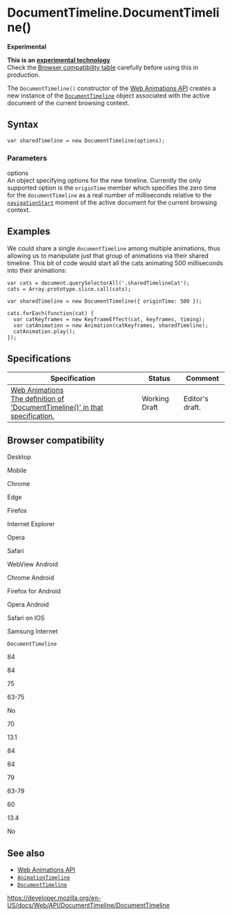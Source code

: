 # DocumentTimeline.DocumentTimeline()

**Experimental**

**This is an [experimental technology](https://developer.mozilla.org/en-US/docs/MDN/Guidelines/Conventions_definitions#experimental)**  
Check the [Browser compatibility table](#browser_compatibility) carefully before using this in production.

The `DocumentTimeline()` constructor of the [Web Animations API](../web_animations_api) creates a new instance of the [`DocumentTimeline`](../documenttimeline) object associated with the active document of the current browsing context.

## Syntax

    var sharedTimeline = new DocumentTimeline(options);

### Parameters

options  
An object specifying options for the new timeline. Currently the only supported option is the `originTime` member which specifies the zero time for the `documentTimeline` as a real number of milliseconds relative to the [`navigationStart`](../performancetiming/navigationstart) moment of the active document for the current browsing context.

## Examples

We could share a single `documentTimeline` among multiple animations, thus allowing us to manipulate just that group of animations via their shared timeline. This bit of code would start all the cats animating 500 milliseconds into their animations:

    var cats = document.querySelectorAll('.sharedTimelineCat');
    cats = Array.prototype.slice.call(cats);

    var sharedTimeline = new DocumentTimeline({ originTime: 500 });

    cats.forEach(function(cat) {
      var catKeyframes = new KeyframeEffect(cat, keyframes, timing);
      var catAnimation = new Animation(catKeyframes, sharedTimeline);
      catAnimation.play();
    });

## Specifications

<table><thead><tr class="header"><th>Specification</th><th>Status</th><th>Comment</th></tr></thead><tbody><tr class="odd"><td><a href="https://drafts.csswg.org/web-animations-1/#dom-documenttimeline-documenttimeline">Web Animations<br />
<span class="small">The definition of 'DocumentTimeline()' in that specification.</span></a></td><td><span class="spec-wd">Working Draft</span></td><td>Editor's draft.</td></tr></tbody></table>

## Browser compatibility

Desktop

Mobile

Chrome

Edge

Firefox

Internet Explorer

Opera

Safari

WebView Android

Chrome Android

Firefox for Android

Opera Android

Safari on IOS

Samsung Internet

`DocumentTimeline`

84

84

75

63-75

No

70

13.1

84

84

79

63-79

60

13.4

No

## See also

- [Web Animations API](../web_animations_api)
- [`AnimationTimeline`](../animationtimeline)
- [`DocumentTimeline`](../documenttimeline)

<a href="https://developer.mozilla.org/en-US/docs/Web/API/DocumentTimeline/DocumentTimeline" class="_attribution-link">https://developer.mozilla.org/en-US/docs/Web/API/DocumentTimeline/DocumentTimeline</a>
